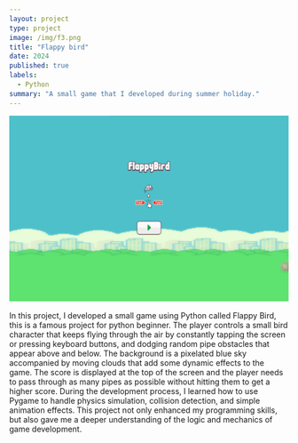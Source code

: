 ```yaml
---
layout: project
type: project
image: /img/f3.png
title: "Flappy bird"
date: 2024
published: true
labels:
  - Python
summary: "A small game that I developed during summer holiday."
---
```


<img class="img-fluid" src="../img/f1.png">

In this project, I developed a small game using Python called Flappy Bird, this is a famous project for python beginner. The player controls a small bird character that keeps flying through the air by constantly tapping the screen or pressing keyboard buttons, and dodging random pipe obstacles that appear above and below. The background is a pixelated blue sky accompanied by moving clouds that add some dynamic effects to the game. The score is displayed at the top of the screen and the player needs to pass through as many pipes as possible without hitting them to get a higher score. During the development process, I learned how to use Pygame to handle physics simulation, collision detection, and simple animation effects. This project not only enhanced my programming skills, but also gave me a deeper understanding of the logic and mechanics of game development.
